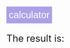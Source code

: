 <button onclick="calculator()">calculator</button>

<p>The result is:</p>
<p id="answer"></p>




<script>
  
  function calculator() {
    let expression = prompt("What problem would you like to solve?");

    const urlStart = "https://hetvitrivedi.tk/api/calculator/";
    const url = urlStart + expression;

    console.log(url); 

    fetch(url)
      .then(res => res.json())
      .then(data => {
        console.log(data);
        
        document.getElementById("answer").innerHTML = data.result; 
      
      })
      
  }
</script>

<style> 
button {
	width: 120px;
	height: 45px;
	font-size: 25px;
	background-color: #ACA1E6;
	color: #fff;
	border: none;
	cursor: pointer;
}

p {
  font-size: 25px;
}
</style>